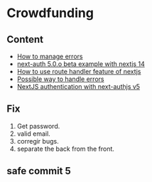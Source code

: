 # Crowdfunding

## Content

- [How to manage errors](https://stackblitz.com/edit/vitejs-vite-qmhsah?file=src%2FApp.tsx)
- [next-auth 5.0.o beta example with nextjs 14](https://github.com/ndom91/next-auth-example-sign-in-page?tab=readme-ov-file)
- [How to use route handler feature of nextjs](https://blog.logrocket.com/using-next-js-route-handlers/)
- [Possible way to handle errors](https://github.com/nextauthjs/next-auth/blob/main/packages/core/src/lib/pages/signin.tsx#L68)
- [NextJS authentication with next-authjs v5](https://www.youtube.com/watch?v=4m7u7zGbdTI&ab_channel=tapaScriptbyTapasAdhikary)

## Fix

1. Get password.
2. valid email.
3. corregir bugs.
4. separate the back from the front.

## safe commit 5
